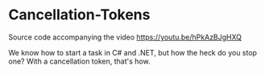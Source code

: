 # Cancellation-Tokens
Source code accompanying the video https://youtu.be/hPkAzBJgHXQ

We know how to start a task in C# and .NET, but how the heck do you stop one? With a cancellation token, that's how.
